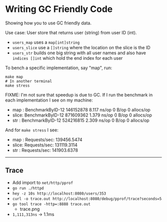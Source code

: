 # Writing GC Friendly Code

Showing how you to use GC friendly data.

Use case: User store that returns user (string) from user ID (int).

- `users_map` uses a `map[int]string`
- `users_slice` use a `[]string` where the location on the slice is the ID
- `users_str` builds one big string with all user names and also have `indices []int` which hold the end index for each user

To bench a specific implementation, say "map", run:

    make map
    # In another terminal
    make stress

FIXME: I'm not sure that speedup is due to GC. If I run the benchmark in each implementation I see on my machine:
- map  : BenchmarkByID-12    	146152878	         8.117 ns/op	       0 B/op	       0 allocs/op
- slice: BenchmarkByID-12    	871609362	         1.379 ns/op	       0 B/op	       0 allocs/op
- str  : BenchmarkByID-12    	524216815	         2.309 ns/op	       0 B/op	       0 allocs/op

And for `make stress` I see:
- map  : Requests/sec:	139456.5474
- slice: Requests/sec:	131119.3114
- str  : Requests/sec:	141903.6378

---
## Trace

- Add import to `net/http/pprof`
- `go run ./httpd`
- `hey -z 10s http://localhost:8080/users/353`
- `curl -o trace.out http://localhost:8080/debug/pprof/trace?seconds=5`
- `go tool trace -http=:8888 trace.out`
    - trace.png
- `1,111,313ns` -> 1.1ms
